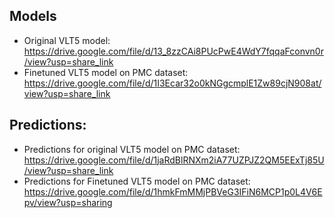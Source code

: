 ## Models
- Original VLT5 model: https://drive.google.com/file/d/13_8zzCAi8PUcPwE4WdY7fqqaFconvn0r/view?usp=share_link
- Finetuned VLT5 model on PMC dataset: https://drive.google.com/file/d/1I3Ecar32o0kNGgcmplE1Zw89cjN908at/view?usp=share_link

## Predictions:
- Predictions for original VLT5 model on PMC dataset: https://drive.google.com/file/d/1jaRdBlRNXm2iA77UZPJZ2QM5EExTj85U/view?usp=share_link
- Predictions for Finetuned VLT5 model on PMC dataset: https://drive.google.com/file/d/1hmkFmMMjPBVeG3IFiN6MCP1p0L4V6Epv/view?usp=sharing
